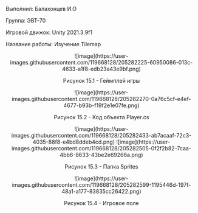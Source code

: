 <p align="left">
  Выполнил: Балахонцев И.О
  </p>
<p align="left"> Группа: ЭВТ-70
  </p>
<p align="left"> Игровой движок: Unity 2021.3.9f1
  </p>
<p align="left"> Название работы: Изучение Tilemap
  </p>


<p align="center">
  ![image](https://user-images.githubusercontent.com/119668128/205282225-60950086-013c-4633-a1f8-edb23a43e9bf.png)
</p>


<p align="center">
Рисунок 15.1 - Геймплей игры 
</p>


<p align="center">
  ![image](https://user-images.githubusercontent.com/119668128/205282270-0a76c5cf-e4ef-4677-b93b-f19f2e1e07fe.png)
</p>


<p align="center">
Рисунок 15.2 - Код объекта Player.cs
</p>


<p align="center">
  ![image](https://user-images.githubusercontent.com/119668128/205282433-ab7acaaf-72c3-4035-88f8-e4bd8ddeb4cd.png)
  ![image](https://user-images.githubusercontent.com/119668128/205282505-0f2f2b82-7caa-4bb6-8633-43be2e69266a.png)

</p>


<p align="center">
Рисунок 15.3 - Папка Sprites
</p>


<p align="center">
  ![image](https://user-images.githubusercontent.com/119668128/205282599-1195446d-197f-48a1-a177-83835cc26422.png)
</p>


<p align="center">
Рисунок 15.4 - Игровое поле
</p>
